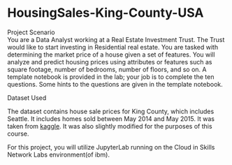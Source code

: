 # HousingSales-King-County-USA

Project Scenario <br>
You are a Data Analyst working at a Real Estate Investment Trust. The Trust would like to start investing in Residential real estate. You are tasked with determining the market price of a house given a set of features. You will analyze and predict housing prices using attributes or features such as square footage, number of bedrooms, number of floors, and so on. A template notebook is provided in the lab; your job is to complete the ten questions. Some hints to the questions are given in the template notebook.

Dataset Used 

The dataset contains house sale prices for King County, which includes Seattle. It includes homes sold between May 2014 and May 2015. It was taken from <a href = "https://www.kaggle.com/datasets/harlfoxem/housesalesprediction?utm_medium=Exinfluencer&utm_source=Exinfluencer&utm_content=000026UJ&utm_term=10006555&utm_id=NA-SkillsNetwork-wwwcourseraorg-SkillsNetworkCoursesIBMDeveloperSkillsNetworkDA0101ENSkillsNetwork20235326-2022-01-01">kaggle</a>. It was also slightly modified for the purposes of this course. 

For this project, you will utilize JupyterLab running on the Cloud in Skills Network Labs environment(of ibm).
